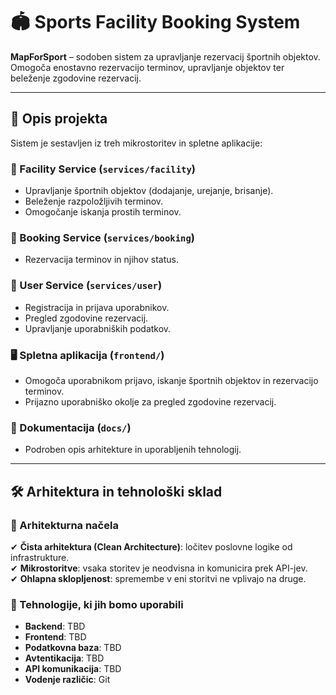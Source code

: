 # 🏟️ Sports Facility Booking System

**MapForSport** – sodoben sistem za upravljanje rezervacij športnih objektov. Omogoča enostavno rezervacijo terminov, upravljanje objektov ter beleženje zgodovine rezervacij.

---

## 📖 Opis projekta

Sistem je sestavljen iz treh mikrostoritev in spletne aplikacije:

### 🔹 Facility Service (`services/facility`)
- Upravljanje športnih objektov (dodajanje, urejanje, brisanje).
- Beleženje razpoložljivih terminov.
- Omogočanje iskanja prostih terminov.

### 🔹 Booking Service (`services/booking`)
- Rezervacija terminov in njihov status.

### 🔹 User Service (`services/user`)
- Registracija in prijava uporabnikov.
- Pregled zgodovine rezervacij.
- Upravljanje uporabniških podatkov.

### 🖥️ Spletna aplikacija (`frontend/`)
- Omogoča uporabnikom prijavo, iskanje športnih objektov in rezervacijo terminov.
- Prijazno uporabniško okolje za pregled zgodovine rezervacij.

### 📄 Dokumentacija (`docs/`)
- Podroben opis arhitekture in uporabljenih tehnologij.

---

## 🛠️ Arhitektura in tehnološki sklad

### 🔸 Arhitekturna načela
✔ **Čista arhitektura (Clean Architecture)**: ločitev poslovne logike od infrastrukture.  
✔ **Mikrostoritve**: vsaka storitev je neodvisna in komunicira prek API-jev.  
✔ **Ohlapna sklopljenost**: spremembe v eni storitvi ne vplivajo na druge.  

### 🔸 Tehnologije, ki jih bomo uporabili
- **Backend**: TBD  
- **Frontend**: TBD  
- **Podatkovna baza**: TBD   
- **Avtentikacija**: TBD  
- **API komunikacija**: TBD  
- **Vodenje različic**: Git  


